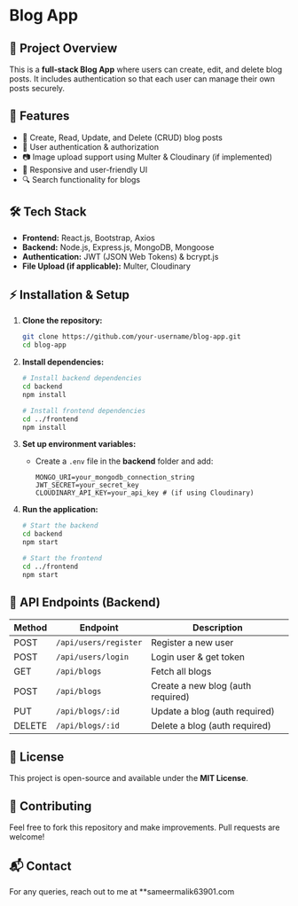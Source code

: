 # Blog App

## 📌 Project Overview
This is a **full-stack Blog App** where users can create, edit, and delete blog posts. It includes authentication so that each user can manage their own posts securely.

## 🚀 Features
- 📝 Create, Read, Update, and Delete (CRUD) blog posts
- 🔐 User authentication & authorization
- 📷 Image upload support using Multer & Cloudinary (if implemented)
- 🎨 Responsive and user-friendly UI
- 🔍 Search functionality for blogs

## 🛠 Tech Stack
- **Frontend:** React.js, Bootstrap, Axios
- **Backend:** Node.js, Express.js, MongoDB, Mongoose
- **Authentication:** JWT (JSON Web Tokens) & bcrypt.js
- **File Upload (if applicable):** Multer, Cloudinary

## ⚡ Installation & Setup
1. **Clone the repository:**
   ```bash
   git clone https://github.com/your-username/blog-app.git
   cd blog-app
   ```

2. **Install dependencies:**
   ```bash
   # Install backend dependencies
   cd backend
   npm install
   
   # Install frontend dependencies
   cd ../frontend
   npm install
   ```

3. **Set up environment variables:**
   - Create a `.env` file in the **backend** folder and add:
     ```env
     MONGO_URI=your_mongodb_connection_string
     JWT_SECRET=your_secret_key
     CLOUDINARY_API_KEY=your_api_key # (if using Cloudinary)
     ```

4. **Run the application:**
   ```bash
   # Start the backend
   cd backend
   npm start
   
   # Start the frontend
   cd ../frontend
   npm start
   ```

## 🎯 API Endpoints (Backend)
| Method | Endpoint        | Description              |
|--------|---------------|--------------------------|
| POST   | `/api/users/register` | Register a new user |
| POST   | `/api/users/login`    | Login user & get token |
| GET    | `/api/blogs`          | Fetch all blogs |
| POST   | `/api/blogs`          | Create a new blog (auth required) |
| PUT    | `/api/blogs/:id`      | Update a blog (auth required) |
| DELETE | `/api/blogs/:id`      | Delete a blog (auth required) |


## 📜 License
This project is open-source and available under the **MIT License**.

## 🤝 Contributing
Feel free to fork this repository and make improvements. Pull requests are welcome!

## 📬 Contact
For any queries, reach out to me at **sameermalik63901.com

